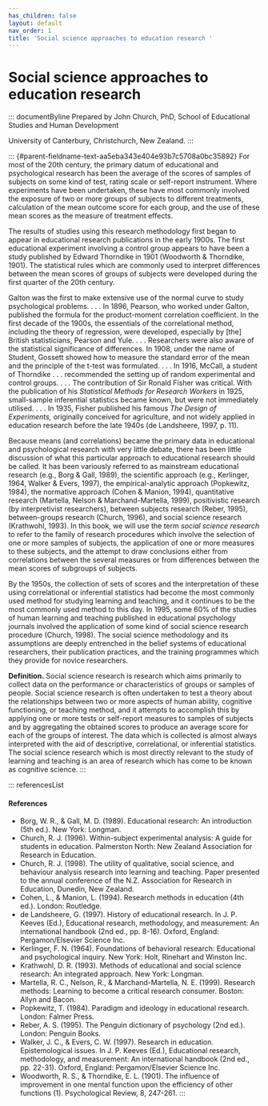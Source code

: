 ```yaml
---
has_children: false
layout: default
nav_order: 1
title: 'Social science approaches to education research '
---
```

# Social science approaches to education research 


::: documentByline
Prepared by John Church, PhD, School of Educational Studies and Human
Development

University of Canterbury, Christchurch, New Zealand.
:::

::: {#parent-fieldname-text-aa5eba343e404e93b7c5708a0bc35892}
For most of the 20th century, the primary datum of educational and
psychological research has been the average of the scores of samples of
subjects on some kind of test, rating scale or self-report instrument.
Where experiments have been undertaken, these have most commonly
involved the exposure of two or more groups of subjects to different
treatments, calculation of the mean outcome score for each group, and
the use of these mean scores as the measure of treatment effects.

The results of studies using this research methodology first began to
appear in educational research publications in the early 1900s. The
first educational experiment involving a control group appears to have
been a study published by Edward Thorndike in 1901 (Woodworth &
Thorndike, 1901). The statistical rules which are commonly used to
interpret differences between the mean scores of groups of subjects were
developed during the first quarter of the 20th century.

Galton was the first to make extensive use of the normal curve to study
psychological problems. . . . In 1896, Pearson, who worked under Galton,
published the formula for the product-moment correlation coefficient. In
the first decade of the 1900s, the essentials of the correlational
method, including the theory of regression, were developed, especially
by \[the\] British statisticians, Pearson and Yule. . . . Researchers
were also aware of the statistical significance of differences. In 1908,
under the name of Student, Gossett showed how to measure the standard
error of the mean and the principle of the t-test was formulated. . . .
In 1916, McCall, a student of Thorndike . . . recommended the setting up
of random experimental and control groups. . . . The contribution of Sir
Ronald Fisher was critical. With the publication of his *Statistical
Methods for Research Workers* in 1925, small-sample inferential
statistics became known, but were not immediately utilised. . . . In
1935, Fisher published his famous *The Design of Experiments,*
originally conceived for agriculture, and not widely applied in
education research before the late 1940s (de Landsheere, 1997, p. 11).

Because means (and correlations) became the primary data in educational
and psychological research with very little debate, there has been
little discussion of what this particular approach to educational
research should be called. It has been variously referred to as
mainstream educational research (e.g., Borg & Gall, 1989), the
scientific approach (e.g., Kerlinger, 1964, Walker & Evers, 1997), the
empirical-analytic approach (Popkewitz, 1984), the normative approach
(Cohen & Manion, 1994), quantitative research (Martella, Nelson &
Marchand-Martella, 1999), positivistic research (by interpretivist
researchers), between subjects research (Reber, 1995), between-groups
research (Church, 1996), and social science research (Krathwohl, 1993).
In this book, we will use the term *social science research* to refer to
the family of research procedures which involve the selection of one or
more samples of subjects, the application of one or more measures to
these subjects, and the attempt to draw conclusions either from
correlations between the several measures or from differences between
the mean scores of subgroups of subjects.

By the 1950s, the collection of sets of scores and the interpretation of
these using correlational or inferential statistics had become the most
commonly used method for studying learning and teaching, and it
continues to be the most commonly used method to this day. In 1995, some
60% of the studies of human learning and teaching published in
educational psychology journals involved the application of some kind of
social science research procedure (Church, 1998). The social science
methodology and its assumptions are deeply entrenched in the belief
systems of educational researchers, their publication practices, and the
training programmes which they provide for novice researchers.

**Definition.** Social science research is research which aims primarily
to collect data on the performance or characteristics of groups or
samples of people. Social science research is often undertaken to test a
theory about the relationships between two or more aspects of human
ability, cognitive functioning, or teaching method, and it attempts to
accomplish this by applying one or more tests or self-report measures to
samples of subjects and by aggregating the obtained scores to produce an
average score for each of the groups of interest. The data which is
collected is almost always interpreted with the aid of descriptive,
correlational, or inferential statistics. The social science research
which is most directly relevant to the study of learning and teaching is
an area of research which has come to be known as cognitive science.
:::

::: referencesList
#### References

-   Borg, W. R., & Gall, M. D. (1989). Educational research: An
    introduction (5th ed.). New York: Longman.
-   Church, R. J. (1996). Within-subject experimental analysis: A guide
    for students in education. Palmerston North: New Zealand Association
    for Research in Education.
-   Church, R. J. (1998). The utility of qualitative, social science,
    and behaviour analysis research into learning and teaching. Paper
    presented to the annual conference of the N.Z. Association for
    Research in Education, Dunedin, New Zealand.
-   Cohen, L., & Manion, L. (1994). Research methods in education (4th
    ed.). London: Routledge.
-   de Landsheere, G. (1997). History of educational research. In J. P.
    Keeves (Ed.), Educational research, methodology, and measurement: An
    international handbook (2nd ed., pp. 8-16). Oxford, England:
    Pergamon/Elsevier Science Inc.
-   Kerlinger, F. N. (1964). Foundations of behavioral research:
    Educational and psychological inquiry. New York: Holt, Rinehart and
    Winston Inc.
-   Krathwohl, D. R. (1993). Methods of educational and social science
    research: An integrated approach. New York: Longman.
-   Martella, R. C., Nelson, R., & Marchand-Martella, N. E. (1999).
    Research methods: Learning to become a critical research consumer.
    Boston: Allyn and Bacon.
-   Popkewitz, T. (1984). Paradigm and ideology in educational research.
    London: Falmer Press.
-   Reber, A. S. (1995). The Penguin dictionary of psychology (2nd ed.).
    London: Penguin Books.
-   Walker, J. C., & Evers, C. W. (1997). Research in education.
    Epistemological issues. In J. P. Keeves (Ed.), Educational research,
    methodology, and measurement: An international handbook (2nd ed.,
    pp. 22-31). Oxford, England: Pergamon/Elsevier Science Inc.
-   Woodworth, R. S., & Thorndike, E. L. (1901). The influence of
    improvement in one mental function upon the efficiency of other
    functions (1). Psychological Review, 8, 247-261.
:::
